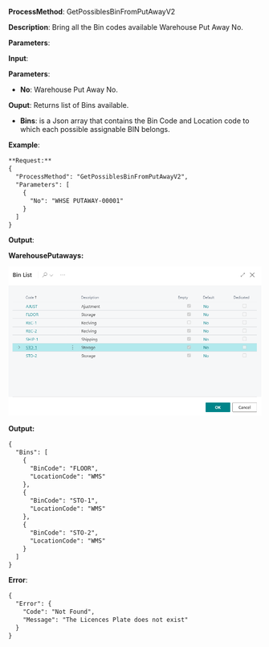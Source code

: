 **ProcessMethod**: GetPossiblesBinFromPutAwayV2

**Description**:
Bring all the Bin codes available Warehouse Put Away No.

**Parameters**: 

**Input**:

**Parameters**: 
-	**No**: Warehouse Put Away No.

**Ouput**: Returns list of Bins available.
-	**Bins**: is a Json array that contains the Bin Code and Location code to which each possible assignable BIN belongs.

**Example**:

```
**Request:**
{
  "ProcessMethod": "GetPossiblesBinFromPutAwayV2",
  "Parameters": [
    {
      "No": "WHSE PUTAWAY-00001"
    }
  ]
}
```

**Output**:

**WarehousePutaways:**

![image.png](/.attachments/image-6dbb8df8-b8b5-4d00-960d-9e7c358e5fe9.png)

**Output:**

```
{
  "Bins": [
    {
      "BinCode": "FLOOR",
      "LocationCode": "WMS"
    },
    {
      "BinCode": "STO-1",
      "LocationCode": "WMS"
    },
    {
      "BinCode": "STO-2",
      "LocationCode": "WMS"
    }
  ]
}
```

**Error**:

```
{
  "Error": {
    "Code": "Not Found",
    "Message": "The Licences Plate does not exist"
  }
}
```
